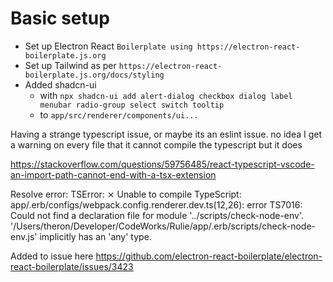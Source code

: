 
# Basic setup


+ Set up Electron React `Boilerplate using https://electron-react-boilerplate.js.org`
+ Set up Tailwind as per `https://electron-react-boilerplate.js.org/docs/styling`
+ Added shadcn-ui 
  + with `npx shadcn-ui add alert-dialog checkbox dialog label menubar radio-group select switch tooltip` 
  + to `app/src/renderer/components/ui...`


Having a strange typescript issue, or maybe its an eslint issue. no idea
I get a warning on every file that it cannot compile the typescript
but it does

https://stackoverflow.com/questions/59756485/react-typescript-vscode-an-import-path-cannot-end-with-a-tsx-extension

Resolve error: TSError: ⨯ Unable to compile TypeScript:
app/.erb/configs/webpack.config.renderer.dev.ts(12,26): error TS7016: Could not find a declaration file for module '../scripts/check-node-env'. '/Users/theron/Developer/CodeWorks/Rulie/app/.erb/scripts/check-node-env.js' implicitly has an 'any' type.

Added to issue here
https://github.com/electron-react-boilerplate/electron-react-boilerplate/issues/3423

